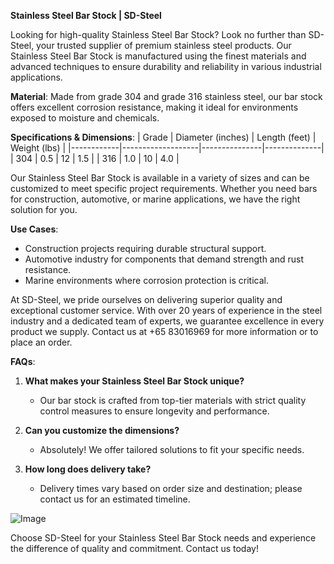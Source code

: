 **Stainless Steel Bar Stock | SD-Steel**

Looking for high-quality Stainless Steel Bar Stock? Look no further than SD-Steel, your trusted supplier of premium stainless steel products. Our Stainless Steel Bar Stock is manufactured using the finest materials and advanced techniques to ensure durability and reliability in various industrial applications.

**Material**: Made from grade 304 and grade 316 stainless steel, our bar stock offers excellent corrosion resistance, making it ideal for environments exposed to moisture and chemicals. 

**Specifications & Dimensions**:
| Grade      | Diameter (inches) | Length (feet) | Weight (lbs) |
|------------|-------------------|---------------|--------------|
| 304        | 0.5               | 12            | 1.5          |
| 316        | 1.0               | 10            | 4.0          |

Our Stainless Steel Bar Stock is available in a variety of sizes and can be customized to meet specific project requirements. Whether you need bars for construction, automotive, or marine applications, we have the right solution for you.

**Use Cases**: 
- Construction projects requiring durable structural support.
- Automotive industry for components that demand strength and rust resistance.
- Marine environments where corrosion protection is critical.

At SD-Steel, we pride ourselves on delivering superior quality and exceptional customer service. With over 20 years of experience in the steel industry and a dedicated team of experts, we guarantee excellence in every product we supply. Contact us at +65 83016969 for more information or to place an order.

**FAQs**:
1. **What makes your Stainless Steel Bar Stock unique?**
   - Our bar stock is crafted from top-tier materials with strict quality control measures to ensure longevity and performance.

2. **Can you customize the dimensions?**
   - Absolutely! We offer tailored solutions to fit your specific needs.

3. **How long does delivery take?**
   - Delivery times vary based on order size and destination; please contact us for an estimated timeline.

![Image](https://github.com/user-attachments/assets/2567258e-e124-4816-932d-1809bd27ef0b)

Choose SD-Steel for your Stainless Steel Bar Stock needs and experience the difference of quality and commitment. Contact us today!
